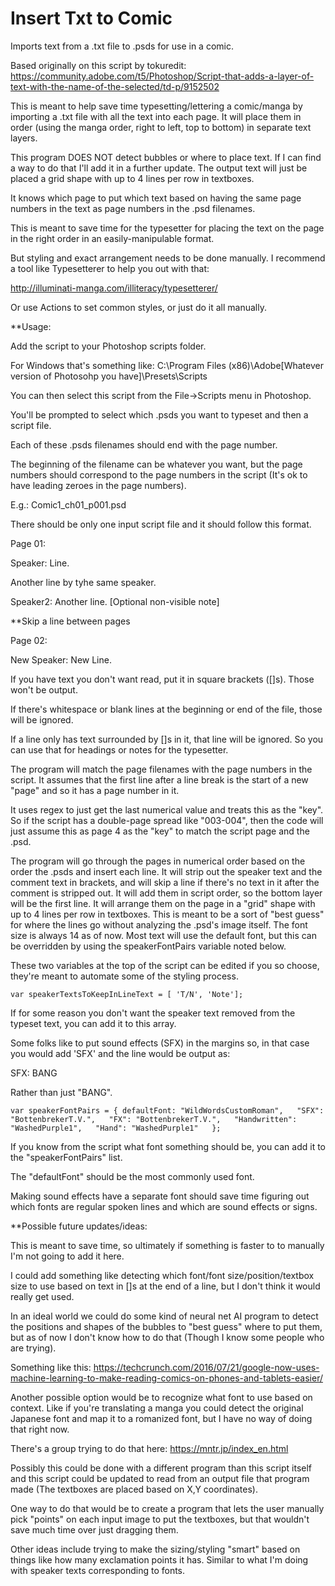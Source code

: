 # Insert Txt to Comic
Imports text from a .txt file to .psds for use in a comic.

Based originally on this script by tokuredit: https://community.adobe.com/t5/Photoshop/Script-that-adds-a-layer-of-text-with-the-name-of-the-selected/td-p/9152502

This is meant to help save time typesetting/lettering a comic/manga by importing a .txt file with all the text into each page.
It will place them in order (using the manga order, right to left, top to bottom) in separate text layers.

This program DOES NOT detect bubbles or where to place text. If I can find a way to do that I'll add it in a further update.
The output text will just be placed a grid shape with up to 4 lines per row in textboxes.

It knows which page to put which text based on having the same page numbers in the text as page numbers in the .psd filenames.

This is meant to save time for the typesetter for placing the text on the page in the right order in an easily-manipulable format. 

But styling and exact arrangement needs to be done manually. I recommend a tool like Typesetterer to help you out with that:

http://illuminati-manga.com/illiteracy/typesetterer/

Or use Actions to set common styles, or just do it all manually.


**Usage:

Add the script to your Photoshop scripts folder.

For Windows that's something like: C:\Program Files (x86)\Adobe\[Whatever version of Photosohp you have]\Presets\Scripts

You can then select this script from the File->Scripts menu in Photoshop.


You'll be prompted to select which .psds you want to typeset and then a script file.

Each of these .psds filenames should end with the page number. 

The beginning of the filename can be whatever you want, but the page numbers should correspond to the page numbers in the script (It's ok to have leading zeroes in the page numbers).

E.g.: Comic1_ch01_p001.psd


There should be only one input script file and it should follow this format.

Page 01:

Speaker: Line.

Another line by tyhe same speaker.

Speaker2: Another line. [Optional non-visible note]

**Skip a line between pages

Page 02:

New Speaker: New Line.

If you have text you don't want read, put it in square brackets ([]s). Those won't be output.

If there's whitespace or blank lines at the beginning or end of the file, those will be ignored.

If a line only has text surrounded by []s in it, that line will be ignored. So you can use that for headings or notes for the typesetter.


The program will match the page filenames with the page numbers in the script.
It assumes that the first line after a line break is the start of a new "page" and so it has a page number in it. 

It uses regex to just get the last numerical value and treats this as the "key". 
So if the script has a double-page spread like "003-004", then the code will just assume this as page 4 as the "key" to match the script page and the .psd.

The program will go through the pages in numerical order based on the order the .psds and insert each line. It will strip out the speaker text and the comment text in brackets, and will skip a line if there's no text in it after the comment is stripped out. It will add them in script order, so the bottom layer will be the first line. It will arrange them on the page in a "grid" shape with up to 4 lines per row in textboxes. This is meant to be a sort of "best guess" for where the lines go without analyzing the .psd's image itself. The font size is always 14 as of now. Most text will use the default font, but this can be overridden by using the speakerFontPairs variable noted below.


These two variables at the top of the script can be edited if you so choose, they're meant to automate some of the styling process.

`var speakerTextsToKeepInLineText = [ 'T/N',
'Note'];`


If for some reason you don't want the speaker text removed from the typeset text, you can add it to this array. 

Some folks like to put sound effects (SFX) in the margins so, in that case you would add 'SFX' and the line would be output as:

SFX: BANG

Rather than just "BANG".

`var speakerFontPairs = {
  defaultFont: "WildWordsCustomRoman",  
  "SFX": "BottenbrekerT.V.",  
  "FX": "BottenbrekerT.V.",  
  "Handwritten": "WashedPurple1",  
  "Hand": "WashedPurple1"  
};`

If you know from the script what font something should be, you can add it to the "speakerFontPairs" list. 

The "defaultFont" should be the most commonly used font.

Making sound effects have a separate font should save time figuring out which fonts are regular spoken lines and which are sound effects or signs.


**Possible future updates/ideas:

This is meant to save time, so ultimately if something is faster to to manually I'm not going to add it here. 

I could add something like detecting which font/font size/position/textbox size to use based on text in []s at the end of a line, but I don't think it would really get used.

In an ideal world we could do some kind of neural net AI program to detect the positions and shapes of the bubbles to "best guess" where to put them, but as of now I don't know how to do that (Though I know some people who are trying).

Something like this: https://techcrunch.com/2016/07/21/google-now-uses-machine-learning-to-make-reading-comics-on-phones-and-tablets-easier/

Another possible option would be to recognize what font to use based on context. Like if you're translating a manga you could detect the original Japanese font and map it to a romanized font, but I have no way of doing that right now.

There's a group trying to do that here: https://mntr.jp/index_en.html

Possibly this could be done with a different program than this script itself and this script could be updated to read from an output file that program made (The textboxes are placed based on X,Y coordinates).

One way to do that would be to create a program that lets the user manually pick "points" on each input image to put the textboxes, but that wouldn't save much time over just dragging them.

Other ideas include trying to make the sizing/styling "smart" based on things like how many exclamation points it has. Similar to what I'm doing with speaker texts corresponding to fonts.



